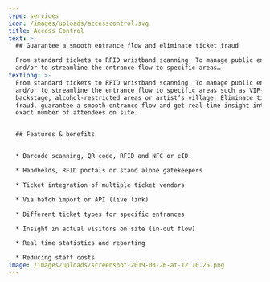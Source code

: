 ```yaml
---
type: services
icon: /images/uploads/accesscontrol.svg
title: Access Control
text: >-
  ## Guarantee a smooth entrance flow and eliminate ticket fraud

  From standard tickets to RFID wristband scanning. To manage public entrances
  and/or to streamline the entrance flow to specific areas…
textlong: >-
  From standard tickets to RFID wristband scanning. To manage public entrances
  and/or to streamline the entrance flow to specific areas such as VIP-decks,
  backstage, alcohol-restricted areas or artist’s village. Eliminate ticket
  fraud, guarantee a smooth entrance flow and get real-time insight into the
  exact number of attendees on site.


  ## Features & benefits


  * Barcode scanning, QR code, RFID and NFC or eID

  * Handhelds, RFID portals or stand alone gatekeepers

  * Ticket integration of multiple ticket vendors

  * Via batch import or API (live link)

  * Different ticket types for specific entrances

  * Insight in actual visitors on site (in-out flow)

  * Real time statistics and reporting

  * Reducing staff costs
image: /images/uploads/screenshot-2019-03-26-at-12.10.25.png
---
```


